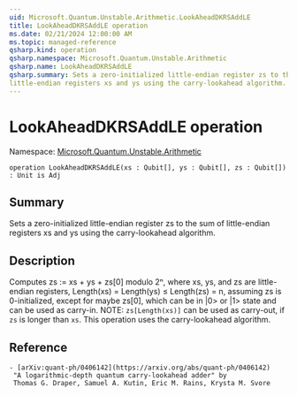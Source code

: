 ```yaml
---
uid: Microsoft.Quantum.Unstable.Arithmetic.LookAheadDKRSAddLE
title: LookAheadDKRSAddLE operation
ms.date: 02/21/2024 12:00:00 AM
ms.topic: managed-reference
qsharp.kind: operation
qsharp.namespace: Microsoft.Quantum.Unstable.Arithmetic
qsharp.name: LookAheadDKRSAddLE
qsharp.summary: Sets a zero-initialized little-endian register zs to the sum of
little-endian registers xs and ys using the carry-lookahead algorithm.
---
```


# LookAheadDKRSAddLE operation

Namespace: [Microsoft.Quantum.Unstable.Arithmetic](xref:Microsoft.Quantum.Unstable.Arithmetic)

```qsharp
operation LookAheadDKRSAddLE(xs : Qubit[], ys : Qubit[], zs : Qubit[]) : Unit is Adj
```

## Summary
Sets a zero-initialized little-endian register zs to the sum of
little-endian registers xs and ys using the carry-lookahead algorithm.

## Description
Computes zs := xs + ys + zs[0] modulo 2ⁿ, where xs, ys, and zs are
little-endian registers, Length(xs) = Length(ys) ≤ Length(zs) = n,
assuming zs is 0-initialized, except for maybe zs[0], which can be
in |0> or |1> state and can be used as carry-in.
NOTE: `zs[Length(xs)]` can be used as carry-out, if `zs` is longer than `xs`.
This operation uses the carry-lookahead algorithm.

## Reference
    - [arXiv:quant-ph/0406142](https://arxiv.org/abs/quant-ph/0406142)
     "A logarithmic-depth quantum carry-lookahead adder" by
     Thomas G. Draper, Samuel A. Kutin, Eric M. Rains, Krysta M. Svore
